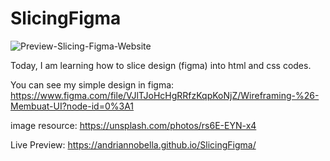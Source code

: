 # SlicingFigma
![Preview-Slicing-Figma-Website](https://github.com/andriannobella/SlicingFigma/blob/main/Preview-SIte.png)

Today, I am learning how to slice design (figma) into html and css codes.

You can see my simple design in figma: 
https://www.figma.com/file/VJlTJoHcHgRRfzKqpKoNjZ/Wireframing-%26-Membuat-UI?node-id=0%3A1

image resource:
https://unsplash.com/photos/rs6E-EYN-x4

Live Preview:
https://andriannobella.github.io/SlicingFigma/


